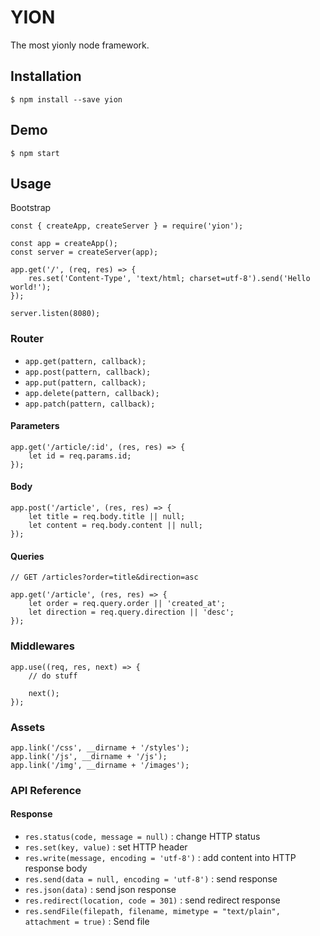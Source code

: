 # YION

The most yionly node framework.

## Installation

```
$ npm install --save yion
```

## Demo

```
$ npm start
```

## Usage

Bootstrap

```node
const { createApp, createServer } = require('yion');

const app = createApp();
const server = createServer(app);

app.get('/', (req, res) => {
    res.set('Content-Type', 'text/html; charset=utf-8').send('Hello world!');
});

server.listen(8080);
```

### Router
 * `app.get(pattern, callback);`
 * `app.post(pattern, callback);`
 * `app.put(pattern, callback);`
 * `app.delete(pattern, callback);`
 * `app.patch(pattern, callback);`

#### Parameters

```node
app.get('/article/:id', (res, res) => {
    let id = req.params.id;
});
```

#### Body

```node
app.post('/article', (res, res) => {
    let title = req.body.title || null;
    let content = req.body.content || null;
});
```

#### Queries

```node
// GET /articles?order=title&direction=asc

app.get('/article', (res, res) => {
    let order = req.query.order || 'created_at';
    let direction = req.query.direction || 'desc';
});
```

### Middlewares

```node
app.use((req, res, next) => {
    // do stuff

    next();
});
```

### Assets

```node
app.link('/css', __dirname + '/styles');
app.link('/js', __dirname + '/js');
app.link('/img', __dirname + '/images');
```

### API Reference

#### Response

 * `res.status(code, message = null)` : change HTTP status
 * `res.set(key, value)` : set HTTP header
 * `res.write(message, encoding = 'utf-8')` : add content into HTTP response body
 * `res.send(data = null, encoding = 'utf-8')` : send response
 * `res.json(data)` : send json response
 * `res.redirect(location, code = 301)` : send redirect response
 * `res.sendFile(filepath, filename, mimetype = "text/plain", attachment = true)` : Send file
